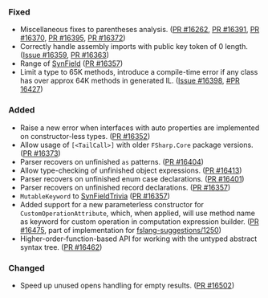 ### Fixed

* Miscellaneous fixes to parentheses analysis. ([PR #16262](https://github.com/dotnet/fsharp/pull/16262), [PR #16391](https://github.com/dotnet/fsharp/pull/16391), [PR #16370](https://github.com/dotnet/fsharp/pull/16370), [PR #16395](https://github.com/dotnet/fsharp/pull/16395), [PR #16372](https://github.com/dotnet/fsharp/pull/16372))
* Correctly handle assembly imports with public key token of 0 length. ([Issue #16359](https://github.com/dotnet/fsharp/issues/16359), [PR #16363](https://github.com/dotnet/fsharp/pull/16363))
* Range of [SynField](../reference/fsharp-compiler-syntax-synfield.html) ([PR #16357](https://github.com/dotnet/fsharp/pull/16357))
* Limit a type to 65K methods, introduce a compile-time error if any class has over approx 64K methods in generated IL. ([Issue #16398](https://github.com/dotnet/fsharp/issues/16398), [#PR 16427](https://github.com/dotnet/fsharp/pull/16427))

### Added

* Raise a new error when interfaces with auto properties are implemented on constructor-less types. ([PR #16352](https://github.com/dotnet/fsharp/pull/16352))
* Allow usage of `[<TailCall>]` with older `FSharp.Core` package versions. ([PR #16373](https://github.com/dotnet/fsharp/pull/16373))
* Parser recovers on unfinished `as` patterns. ([PR #16404](https://github.com/dotnet/fsharp/pull/16404))
* Allow type-checking of unfinished object expressions. ([PR #16413](https://github.com/dotnet/fsharp/pull/16413))
* Parser recovers on unfinished enum case declarations. ([PR #16401](https://github.com/dotnet/fsharp/pull/16401))
* Parser recovers on unfinished record declarations. ([PR #16357](https://github.com/dotnet/fsharp/pull/16357))
* `MutableKeyword` to [SynFieldTrivia](../reference/fsharp-compiler-syntaxtrivia-synfieldtrivia.html) ([PR #16357](https://github.com/dotnet/fsharp/pull/16357))
* Added support for a new parameterless constructor for `CustomOperationAttribute`, which, when applied, will use method name as keyword for custom operation in computation expression builder. ([PR #16475](https://github.com/dotnet/fsharp/pull/16475), part of implementation for [fslang-suggestions/1250](https://github.com/fsharp/fslang-suggestions/issues/1250))
* Higher-order-function-based API for working with the untyped abstract syntax tree. ([PR #16462](https://github.com/dotnet/fsharp/pull/16462))

### Changed

* Speed up unused opens handling for empty results. ([PR #16502](https://github.com/dotnet/fsharp/pull/16502))